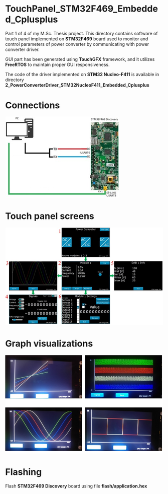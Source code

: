 # TouchPanel_STM32F469_Embedded_Cplusplus

Part 1 of 4 of my M.Sc. Thesis project. This directory contains software of touch panel implemented on **STM32F469** board used to monitor and control parameters of power converter by communicating with power converter driver.

GUI part has been generated using **TouchGFX** framework, and it utilizes **FreeRTOS** to maintain proper GUI responsiveness.

The code of the driver implemented on **STM32 Nucleo-F411** is available in directory **2_PowerConverterDriver_STM32NucleoF411_Embedded_Cplusplus**

# Connections
![](../screens_and_graphs/schematics/pc_to_stm32f469.jpg)

# Touch panel screens

![](../screens_and_graphs/touch_panel_screens/screens_hierarchy2.jpg)

# Graph visualizations
![](../screens_and_graphs/touch_panel_screens/various_graphs.jpg)

# Flashing

Flash **STM32F469 Discovery** board using file **flash/application.hex**
